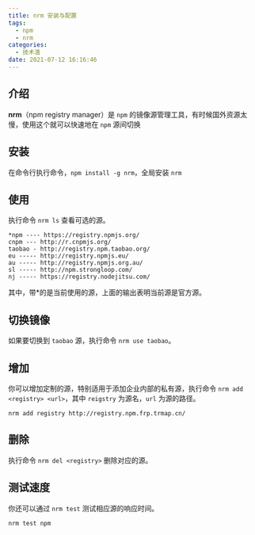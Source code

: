 ```yaml
---
title: nrm 安装与配置
tags:
  - npm
  - nrm
categories:
  - 技术渣
date: 2021-07-12 16:16:46
---
```


## 介绍

**nrm**（npm registry manager）是 `npm` 的镜像源管理工具，有时候国外资源太慢，使用这个就可以快速地在 `npm` 源间切换

## 安装

在命令行执行命令，`npm install -g nrm`，全局安装 `nrm`

## 使用

执行命令 `nrm ls` 查看可选的源。

```bush
*npm ---- https://registry.npmjs.org/
cnpm --- http://r.cnpmjs.org/
taobao - http://registry.npm.taobao.org/
eu ----- http://registry.npmjs.eu/
au ----- http://registry.npmjs.org.au/
sl ----- http://npm.strongloop.com/
nj ----- https://registry.nodejitsu.com/
```

其中，带\*的是当前使用的源，上面的输出表明当前源是官方源。

## 切换镜像

如果要切换到 `taobao` 源，执行命令 `nrm use taobao`。

## 增加

你可以增加定制的源，特别适用于添加企业内部的私有源，执行命令 `nrm add <registry> <url>`，其中 `reigstry` 为源名，`url` 为源的路径。

```bush
nrm add registry http://registry.npm.frp.trmap.cn/
```

## 删除

执行命令 `nrm del <registry>` 删除对应的源。

## 测试速度

你还可以通过 `nrm test` 测试相应源的响应时间。

```bush
nrm test npm
```
